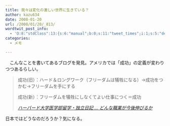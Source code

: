 ```yaml
---
title: 我々は変化の激しい世界に生きている？
author: kazu634
date: 2008-01-20
url: /2008/01/20/_813/
wordtwit_post_info:
  - 'O:8:"stdClass":13:{s:6:"manual";b:0;s:11:"tweet_times";i:1;s:5:"delay";i:0;s:7:"enabled";i:1;s:10:"separation";s:2:"60";s:7:"version";s:3:"3.7";s:14:"tweet_template";b:0;s:6:"status";i:2;s:6:"result";a:0:{}s:13:"tweet_counter";i:2;s:13:"tweet_log_ids";a:1:{i:0;i:3633;}s:9:"hash_tags";a:0:{}s:8:"accounts";a:1:{i:0;s:7:"kazu634";}}'
categories:
  - メモ

---
```

<div class="section">
<p>
    　こんなことを書いてあるブログを発見。アメリカでは「成功」の定義が変わりつつあるらしい。
</p>
  
<blockquote title="ハーバード大学医学部留学・独立日記 ... どんな職業が今後伸びるか" cite="http://harvardmedblog.blog90.fc2.com/blog-entry-177.html">
<p>
      成功(旧）：ハード＆ロングワーク（フリーダムは犠牲になる）→成功をつかむ→フリーダムを手にする
</p>
    
<p>
      成功(新）：フリーダムを犠牲にしなくてよい仕事につく＝成功
</p>
    
<p>
<cite><a href="http://harvardmedblog.blog90.fc2.com/blog-entry-177.html" onclick="__gaTracker('send', 'event', 'outbound-article', 'http://harvardmedblog.blog90.fc2.com/blog-entry-177.html', 'ハーバード大学医学部留学・独立日記 &#8230; どんな職業が今後伸びるか');" target="_blank">ハーバード大学医学部留学・独立日記 &#8230; どんな職業が今後伸びるか</a></cite>
</p>
</blockquote>
  
<p>
    日本ではどうなのだろうか？気になる。
</p>
</div>